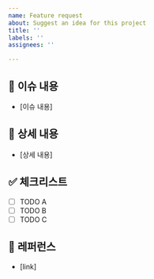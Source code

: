 ```yaml
---
name: Feature request
about: Suggest an idea for this project
title: ''
labels: ''
assignees: ''

---
```


## 📄 이슈 내용
- [이슈 내용]

## 📝 상세 내용
- [상세 내용]

## ✅ 체크리스트

- [ ] TODO A
- [ ] TODO B
- [ ] TODO C

## 📍 레퍼런스

- [link]
